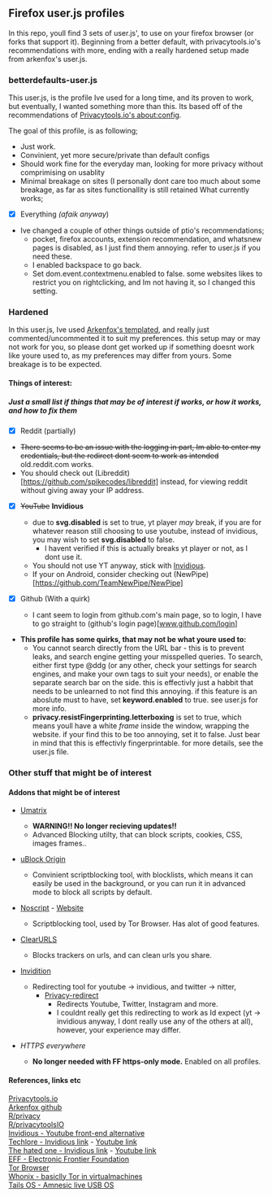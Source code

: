 ## Firefox user.js profiles
In this repo, youll find 3 sets of user.js', to use on your firefox browser (or forks that support it). Beginning from a better default, with privacytools.io's recommendations with more, ending with a really hardened setup made from arkenfox's user.js.



### betterdefaults-user.js
This user.js, is the profile Ive used for a long time, and its proven to work, but eventually, I wanted something more than this.
Its based off of the recommendations of [Privacytools.io's about:config](https://privacytools.io/browsers/#about_config).

The goal of this profile, is as following;

- Just work.
- Convinient, yet more secure/private than default configs
- Should work fine for the everyday man, looking for more privacy without comprimising on usablity
- Minimal breakage on sites (I personally dont care too much about some breakage, as far as sites functionallity is still retained
What currently works;
- [x] Everything *(afaik anyway*)

* Ive changed a couple of other things outside of ptio's recommendations;
	* pocket, firefox accounts, extension recommendation, and whatsnew pages is disabled, as I just find them annoying. refer to user.js if you need these.
	* I enabled backspace to go back.
	* Set dom.event.contextmenu.enabled to false. some websites likes to restrict you on rightclicking, and Im not having it, so I changed this setting.

### Hardened 
In this user.js, Ive used [Arkenfox's templated](github.com/arkenfox/user.js), and really just commented/uncommented it to suit my preferences. this setup may or may not work for you, so please dont get worked up if something doesnt work like youre used to, as my preferences may differ from yours. Some breakage is to be expected.

#### Things of interest:
##### Just a small list if things that may be of interest if works, or how it works, and how to *fix* them

- [x] Reddit (partially)

* ~~There seems to be an issue with the logging in part, Im able to enter my credentials, but the redirect dont seem to work as intended~~ old.reddit.com works.
* You should check out (Libreddit)[https://github.com/spikecodes/libreddit] instead, for viewing reddit without giving away your IP address.

- [x] ~~YouTube~~ **Invidious**

	* due to **svg.disabled** is set to true, yt player *may* break, if you are for whatever reason still choosing to use youtube, instead of invidious, you may wish to set **svg.disabled** to false. 
		* I havent verified if this is actually breaks yt player or not, as I dont use it.
	* You should not use YT anyway, stick with [Invidious](https://github.com/iv-org/invidious).
	* If your on Android, consider checking out (NewPipe)[https://github.com/TeamNewPipe/NewPipe]


- [x] Github (With a quirk)
	* I cant seem to login from github.com's main page, so to login, I have to go straight to (github's login page)[www.github.com/login]

* **This profile has some quirks, that may not be what youre used to:**
	* You cannot search directly from the URL bar - this is to prevent leaks, and search engine getting your misspelled queries. To search, either first type @ddg (or any other, check your settings for search engines, and make your own tags to suit your needs), or enable the separate search bar on the side. this is effectivly just a habbit that needs to be unlearned to not find this annoying. if this feature is an aboslute must to have, set **keyword.enabled** to true. see user.js for more info.
	* **privacy.resistFingerprinting.letterboxing** is set to true, which means youll have a white *frame* inside the window, wrapping the website. if your find this to be too annoying, set it to false. Just bear in mind that this is effectivly fingerprintable. for more details, see the user.js file. 


### Other stuff that might be of interest


#### Addons that might be of interest

* [Umatrix](https://github.com/gorhill/uMatrix)
	* **WARNING!! No longer recieving updates!!**
	* Advanced Blocking utilty, that can block scripts, cookies, CSS, images frames..

* [uBlock Origin](https://github.com/gorhill/uBlock)
	* Convinient scriptblocking tool, with blocklists, which means it can easily be used in the background, or you can run it in advanced mode to block all scripts by default. 

* [Noscript](https://addons.mozilla.org/en-US/firefox/addon/noscript/) - [Website](https://noscript.net/) 
	* Scriptblocking tool, used by Tor Browser. Has alot of good features.
 

* [ClearURLS](https://addons.mozilla.org/en-US/firefox/addon/clearurls/)
	* Blocks trackers on urls, and can clean urls you share.


* [Invidition](https://addons.mozilla.org/en-US/firefox/addon/invidition/)

	* Redirecting tool for youtube -> invidious, and twitter -> nitter,
		* [Privacy-redirect](https://github.com/SimonBrazell/privacy-redirect) 
			* Redirects Youtube, Twitter, Instagram and more. 
			* I couldnt really get this redirecting to work as Id expect (yt -> invidious anyway, I dont really use any of the others at all), however, your experience may differ.
	

* *HTTPS everywhere* 
	* **No longer needed with FF https-only mode.** Enabled on all profiles.


#### References, links etc
[Privacytools.io](privacytools.io) \
[Arkenfox github](https://github.com/arkenfox/user.js/) \
[R/privacy](reddit.com/r/privacy/) \
[R/privacytoolsIO](reddit.com/r/privacytoolsio) \
[Invidious - Youtube front-end alternative](https://github.com/iv-org/invidious) \
[Techlore - Invidious link](https://invidious.snopyta.org/channel/UCs6KfncB4OV6Vug4o_bzijg) -  [Youtube link](https://www.youtube.com/channel/UCs6KfncB4OV6Vug4o_bzijg) \
[The hated one - Invidious link](https://invidious.snopyta.org/channel/UCjr2bPAyPV7t35MvcgT3W8Q) - [Youtube link](https://www.youtube.com/channel/UCjr2bPAyPV7t35MvcgT3W8Q) \
[EFF - Electronic Frontier Foundation](https://www.eff.org/) \
[Tor Browser](torproject.org) \
[Whonix - basiclly Tor in virtualmachines](whonix.org) \
[Tails OS - Amnesic live USB OS](https://tails.boum.org/)

